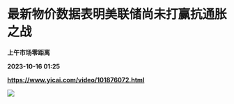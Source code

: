 # 最新物价数据表明美联储尚未打赢抗通胀之战
**上午市场零距离**

**2023-10-16 01:25**

**https://www.yicai.com/video/101876072.html**

![](http://imgcdn.yicai.com/vms-new/2023/10/a65759a7-32e8-4442-853f-158c94df12b9_39zL.jpg)